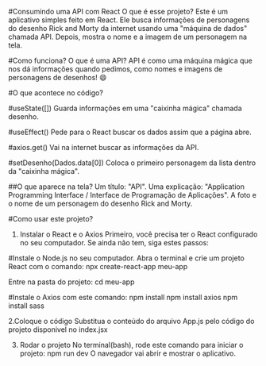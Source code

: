 #Consumindo uma API com React
O que é esse projeto?
Este é um aplicativo simples feito em React. Ele busca informações de personagens do desenho Rick and Morty da internet usando uma "máquina de dados" chamada API. Depois, mostra o nome e a imagem de um personagem na tela.

#Como funciona?
O que é uma API?
API é como uma máquina mágica que nos dá informações quando pedimos, como nomes e imagens de personagens de desenhos! 😄

#O que acontece no código?

#useState([])
Guarda informações em uma "caixinha mágica" chamada desenho.

#useEffect()
Pede para o React buscar os dados assim que a página abre.

#axios.get()
Vai na internet buscar as informações da API.

#setDesenho(Dados.data[0])
Coloca o primeiro personagem da lista dentro da "caixinha mágica".

##O que aparece na tela?
Um título: "API".
Uma explicação: "Application Programming Interface / Interface de Programação de Aplicações".
A foto e o nome de um personagem do desenho Rick and Morty.

#Como usar este projeto?
1. Instalar o React e o Axios
Primeiro, você precisa ter o React configurado no seu computador. Se ainda não tem, siga estes passos:

#Instale o Node.js no seu computador.
Abra o terminal e crie um projeto React com o comando:
npx create-react-app meu-app

Entre na pasta do projeto:
cd meu-app

#Instale o Axios com este comando:
npm install 
npm install axios
npm install sass

2.Coloque o código
Substitua o conteúdo do arquivo App.js pelo código do projeto disponivel no index.jsx

3. Rodar o projeto
No terminal(bash), rode este comando para iniciar o projeto:
npm run dev
O navegador vai abrir e mostrar o aplicativo.